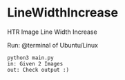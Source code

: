 # LineWidthIncrease
HTR Image Line Width Increase

Run:
@terminal of Ubuntu/Linux
```
python3 main.py 
in: Given 2 Images
out: Check output :)
```
